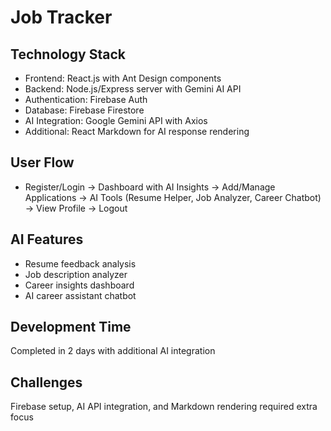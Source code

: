# Job Tracker

## Technology Stack

- Frontend: React.js with Ant Design components
- Backend: Node.js/Express server with Gemini AI API
- Authentication: Firebase Auth
- Database: Firebase Firestore
- AI Integration: Google Gemini API with Axios
- Additional: React Markdown for AI response rendering

## User Flow

- Register/Login → Dashboard with AI Insights → Add/Manage Applications → AI Tools (Resume Helper, Job Analyzer, Career Chatbot) → View Profile → Logout

## AI Features

- Resume feedback analysis
- Job description analyzer
- Career insights dashboard
- AI career assistant chatbot

## Development Time

Completed in 2 days with additional AI integration

## Challenges

Firebase setup, AI API integration, and Markdown rendering required extra focus

